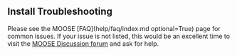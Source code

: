 ## Install Troubleshooting

Please see the MOOSE [FAQ](help/faq/index.md optional=True) page for common issues. If your issue is not listed, this
would be an excellent time to visit the
[MOOSE Discussion forum](https://github.com/idaholab/moose/discussions) and ask for help.
